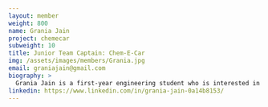 ```yaml
---
layout: member
weight: 800
name: Grania Jain
project: chemecar
subweight: 10
title: Junior Team Captain: Chem-E-Car
img: /assets/images/members/Grania.jpg
email: graniajain@gmail.com
biography: >
  Grania Jain is a first-year engineering student who is interested in pursuing Chemical and Biological Engineering in the future. As the junior team lead, she wants to foster her passion towards the chemical world and collaborate with other undergraduates who share her interests. Grania strongly believes that sheer dedication and hard work could lead to victory and hopes that her team would achieve the winning title at the National Chemecar Competition. 
linkedin: https://www.linkedin.com/in/grania-jain-0a14b8153/
---
```

